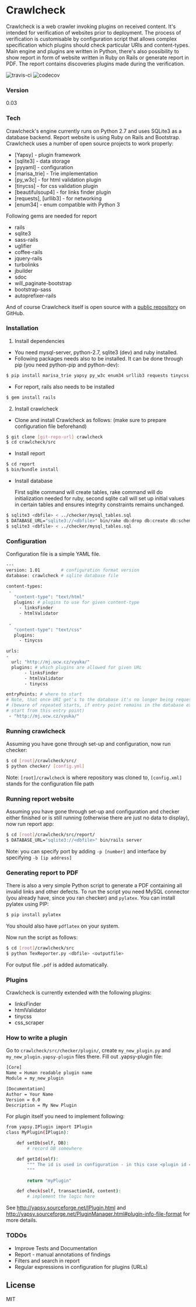 # Crawlcheck

Crawlcheck is a web crawler invoking plugins on received content. It's intended for verification of websites prior to deployment. The process of verification is customisable by configuration script that allows complex specification which plugins should check particular URIs and content-types. Main engine and plugins are written in Python, there's also possibility to show report in form of website written in Ruby on Rails or generate report in PDF. The report contains discoveries plugins made during the verification.

![travis-ci](https://api.travis-ci.org/eghuro/crawlcheck.svg?branch=master) ![codecov](https://img.shields.io/codecov/c/github/eghuro/crawlcheck/master.svg)

### Version
0.03

### Tech

Crawlcheck's engine currently runs on Python 2.7 and uses SQLite3 as a database backend. Report website is using Ruby on Rails and Bootstrap.
Crawlcheck uses a number of open source projects to work properly:
* [Yapsy] - plugin framework
* [sqlite3] - data storage
* [pyyaml] - configuration 
* [marisa_trie] - Trie implementation
* [py_w3c] - for html validation plugin
* [tinycss] - for css validation plugin
* [beautifulsoup4] - for links finder plugin
* [requests], [urllib3] - for networking
* [enum34] - enum compatible with Python 3

Following gems are needed for report
* rails
* sqlite3
* sass-rails
* uglifier
* coffee-rails
* jquery-rails
* turbolinks
* jbuilder
* sdoc
* will_paginate-bootstrap
* bootstrap-sass
* autoprefixer-rails


And of course Crawlcheck itself is open source with a [public repository](https://github.com/eghuro/crawlcheck) on GitHub.

### Installation

1) Install dependencies
* You need mysql-server, python-2.7, sqlite3 (dev) and ruby installed.
* Following packages needs also to be installed. It can be done through pip (you need python-pip and python-dev):
```sh
$ pip install marisa_trie yapsy py_w3c enum34 urllib3 requests tinycss beautifulsoup4 pyyaml
```
* For report, rails also needs to be installed
```sh
$ gem install rails
```
2) Install crawlcheck
* Clone and install Crawlcheck as follows: (make sure to prepare configuration file beforehand)
```sh
$ git clone [git-repo-url] crawlcheck
$ cd crawlcheck/src
```
* Install report
```sh
$ cd report
$ bin/bundle install
```
* Install database

  First sqlite command will create tables, rake command will do initialization needed for ruby, second sqlite call will set up initial values in certain tables and ensures integrity constraints remains unchanged.
```sh
$ sqlite3 <dbfile> < ../checker/mysql_tables.sql
$ DATABASE_URL="sqlite3://<dbfile>" bin/rake db:drop db:create db:schema:load
$ sqlite3 <dbfile> < ../checker/mysql_tables.sql
```

### Configuration
Configuration file is a simple YAML file.
```sh
---
version: 1.01        # configuration format version
database: crawlcheck # sqlite database file

content-types:
 -
   "content-type": "text/html"
   plugins: # plugins to use for given content-type
     - linksFinder
     - htmlValidator
     
 -
   "content-type": "text/css"
   plugins:
     - tinycss

urls:
-
  url: "http://mj.ucw.cz/vyuka/"
  plugins: # which plugins are allowed for given URL
       - linksFinder
       - htmlValidator
       - tinycss

entryPoints: # where to start
# Note, that once URI get's to the database it's no longer being requested 
# (beware of repeated starts, if entry point remains in the database execution won't 
# start from this entry point)
 - "http://mj.ucw.cz/vyuka/"
```

### Running crawlcheck
Assuming you have gone through set-up and configuration, now run checker:
```sh
$ cd [root]/crawlcheck/src/
$ python checker/ [config.yml]
```
Note: ```[root]/crawlcheck``` is where repository was cloned to, ```[config.xml]``` stands for the configuration file path

### Running report website
Assuming you have gone through set-up and configuration and checker either finished or is still running (otherwise there are just no data to display), now run report app:
```sh
$ cd [root]/crawlcheck/src/report/
$ DATABASE_URL="sqlite3://<dbfile>" bin/rails server
```
Note: you can specify port by adding ```-p [number]``` and interface by specifying ```-b [ip address]```

### Generating report to PDF
There is also a very simple Python script to generate a PDF containing all invalid links and other defects.
To run the script you need MySQL connector (you already have, since you ran checker) and ``pylatex``.
You can install pylatex using PIP:
```sh
$ pip install pylatex
```
You should also have ```pdflatex``` on your system.

Now run the script as follows:
```sh
$ cd [root]/crawlcheck/src
$ python TexReporter.py <dbfile> <outputfile>
```
For output file ``.pdf`` is added automatically.


### Plugins

Crawlcheck is currently extended with the following plugins:

* linksFinder
* htmlValidator
* tinycss
* css_scraper

### How to write a plugin

Go to ``crawlcheck/src/checker/plugin/``, create ``my_new_plugin.py`` and ``my_new_plugin.yapsy-plugin`` files there.
Fill out .yapsy-plugin file:
```sh
[Core]
Name = Human readable plugin name
Module = my_new_plugin

[Documentation]
Author = Your Name
Version = 0.0
Description = My New Plugin
```

For plugin itself you need to implement following:
```sh
from yapsy.IPlugin import IPlugin
class MyPlugin(IPlugin):

    def setDb(self, DB):
        # record DB somewhere

    def getId(self):
        """ The id is used in configuration - in this case <plugin id = "myPlugin"/>
        """

        return "myPlugin"

    def check(self, transactionId, content):
        # implement the logic here
```

See http://yapsy.sourceforge.net/IPlugin.html and http://yapsy.sourceforge.net/PluginManager.html#plugin-info-file-format for more details.

### TODOs

 - Improve Tests and Documentation
 - Report - manual annotations of findings
 - Filters and search in report
 - Regular expressions in configuration for plugins (URLs)

License
----

MIT
